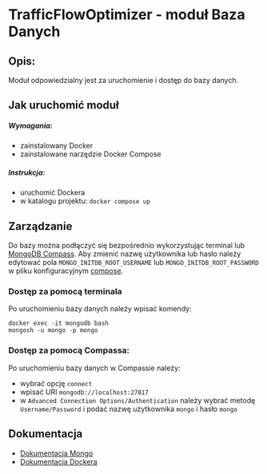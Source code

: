 # TrafficFlowOptimizer - moduł Baza Danych

## Opis:
Moduł odpowiedzialny jest za uruchomienie i dostęp do bazy danych.

## Jak uruchomić moduł

##### Wymagania:
* zainstalowany Docker
* zainstalowane narzędzie Docker Compose

##### Instrukcja:
* uruchomić Dockera
* w katalogu projektu: `docker compose up`

## Zarządzanie
Do bazy można podłączyć się bezpośrednio wykorzystując terminal lub [MongoDB Compass](https://www.mongodb.com/products/tools/compass). Aby zmienić nazwę użytkownika lub hasło należy edytować pola `MONGO_INITDB_ROOT_USERNAME` lub `MONGO_INITDB_ROOT_PASSWORD` w pliku konfiguracyjnym [compose](docker-compose.yaml).

### Dostęp za pomocą terminala
Po uruchomieniu bazy danych należy wpisać komendy:
```
docker exec -it mongodb bash
mongosh -u mongo -p mongo
```

### Dostęp za pomocą Compassa:
Po uruchomieniu bazy danych w Compassie należy:
* wybrać opcję `connect`
* wpisać URI `mongodb://localhost:27017`
* w `Advanced Connection Options/Authentication` należy wybrać metodę `Username/Password` i podać nazwę użytkownika `mongo` i hasło `mongo`

## Dokumentacja
* [Dokumentacja Mongo](https://www.mongodb.com/docs/)
* [Dokumentacja Dockera](https://docs.docker.com)
